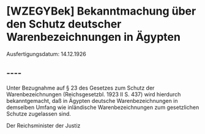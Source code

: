 # [WZEGYBek] Bekanntmachung über den Schutz deutscher Warenbezeichnungen in Ägypten

Ausfertigungsdatum: 14.12.1926

 

## ----

Unter Bezugnahme auf § 23 des Gesetzes zum Schutz der Warenbezeichnungen (Reichsgesetzbl. 1923 II S. 437) wird hierdurch bekanntgemacht, daß in Ägypten deutsche Warenbezeichnungen in demselben Umfang wie inländische Warenbezeichnungen zum gesetzlichen Schutze zugelassen sind.  
  
Der Reichsminister der Justiz
